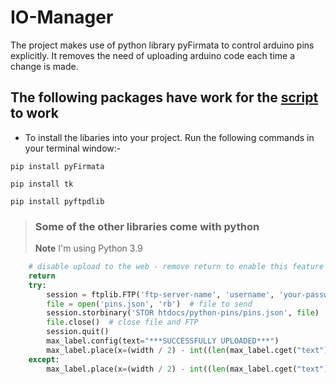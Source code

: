 # IO-Manager
The project makes use of python library pyFirmata to control arduino pins explicitly. It removes the need of uploading arduino code each time a change is made.

## The following packages have work for the [script][script] to work 
- To install the libaries into your project. Run the following commands in your terminal window:-
```
pip install pyFirmata
```
```
pip install tk
```
```
pip install pyftpdlib
```
> ### Some of the other libraries come with python
> **Note** 
> I'm using Python 3.9 

```python
    # disable upload to the web - remove return to enable this feature
    return
    try:
        session = ftplib.FTP('ftp-server-name', 'username', 'your-password')
        file = open('pins.json', 'rb')  # file to send
        session.storbinary('STOR htdocs/python-pins/pins.json', file)  # send the file
        file.close()  # close file and FTP
        session.quit()
        max_label.config(text="***SUCCESSFULLY UPLOADED***")
        max_label.place(x=(width / 2) - int((len(max_label.cget("text")) * 4)), y=height - 53)
    except:
        max_label.place(x=(width / 2) - int((len(max_label.cget("text")) * 4)), y=height - 53)
```


[script]: pins.py

